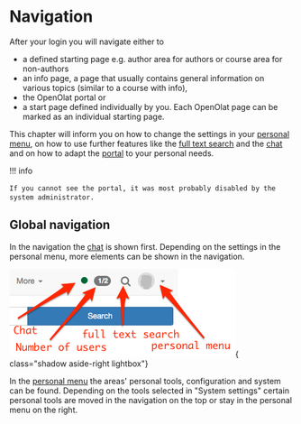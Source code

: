 # Navigation

After your login you will navigate either to

* a defined starting page e.g. author area for authors or course area for non-authors
* an info page, a page that usually contains general information on various topics (similar to a course with info),
* the OpenOlat portal or
* a start page defined individually by you. Each OpenOlat page can be marked as an individual starting page.

This chapter will inform you on how to change the settings in your [personal menu](../personal_menu/Configuration.md), on how to use further features like the [full text search](Full_Text_Search.md) and the [chat](Chat.md) and on how to adapt the [portal](Portal_configuration.md) to your personal needs.

!!! info

    If you cannot see the portal, it was most probably disabled by the system administrator.

## Global navigation

In the navigation the [chat](Chat.md) is shown first. Depending on the settings in the personal menu, more elements can be shown in the navigation.

![Navigation](assets/global_navigation.png){ class="shadow aside-right lightbox"}

In the [personal menu](../personal_menu/index.md) the areas' personal tools, configuration and system can be found. Depending on the tools selected in "System settings" certain personal tools are moved in the navigation on the top or stay in the personal menu on the right.

